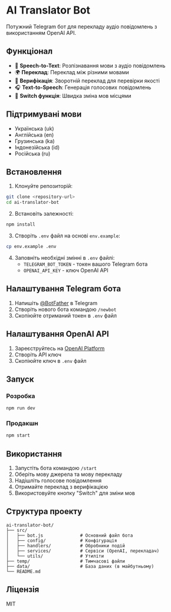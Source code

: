 # AI Translator Bot

Потужний Telegram бот для перекладу аудіо повідомлень з використанням OpenAI API.

## Функціонал

- 🎤 **Speech-to-Text**: Розпізнавання мови з аудіо повідомлень
- 🌍 **Переклад**: Переклад між різними мовами
- 🔄 **Верифікація**: Зворотній переклад для перевірки якості
- 🎧 **Text-to-Speech**: Генерація голосових повідомлень
- 🔄 **Switch функція**: Швидка зміна мов місцями

## Підтримувані мови

- Українська (uk)
- Англійська (en)
- Грузинська (ka)
- Індонезійська (id)
- Російська (ru)

## Встановлення

1. Клонуйте репозиторій:
```bash
git clone <repository-url>
cd ai-translator-bot
```

2. Встановіть залежності:
```bash
npm install
```

3. Створіть `.env` файл на основі `env.example`:
```bash
cp env.example .env
```

4. Заповніть необхідні змінні в `.env` файлі:
   - `TELEGRAM_BOT_TOKEN` - токен вашого Telegram бота
   - `OPENAI_API_KEY` - ключ OpenAI API

## Налаштування Telegram бота

1. Напишіть [@BotFather](https://t.me/botfather) в Telegram
2. Створіть нового бота командою `/newbot`
3. Скопіюйте отриманий токен в `.env` файл

## Налаштування OpenAI API

1. Зареєструйтесь на [OpenAI Platform](https://platform.openai.com/)
2. Створіть API ключ
3. Скопіюйте ключ в `.env` файл

## Запуск

### Розробка
```bash
npm run dev
```

### Продакшн
```bash
npm start
```

## Використання

1. Запустіть бота командою `/start`
2. Оберіть мову джерела та мову перекладу
3. Надішліть голосове повідомлення
4. Отримайте переклад з верифікацією
5. Використовуйте кнопку "Switch" для зміни мов

## Структура проекту

```
ai-translator-bot/
├── src/
│   ├── bot.js              # Основний файл бота
│   ├── config/             # Конфігурація
│   ├── handlers/           # Обробники подій
│   ├── services/           # Сервіси (OpenAI, перекладач)
│   └── utils/              # Утиліти
├── temp/                   # Тимчасові файли
├── data/                   # База даних (в майбутньому)
└── README.md
```

## Ліцензія

MIT 
